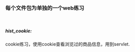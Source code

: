<h3>每个文件包为单独的一个web练习</h3>
</br>
<h5>hist_cookie:</h5> 
              cookie练习，使用cookie查看浏览过的商品信息，用到servlet.
